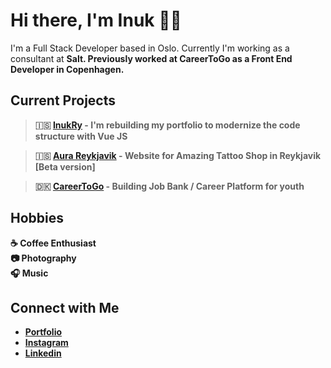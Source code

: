 # Hi there, I'm Inuk 👋🏻
I'm a Full Stack Developer based in Oslo. Currently I'm working as a consultant at <strong>Salt<strong>. Previously worked at CareerToGo as a Front End Developer in Copenhagen.

## Current Projects <br/>
> 🇮🇸 [InukRy](https://ryjewsky.netlify.app/) - I'm rebuilding my portfolio to modernize the code structure with Vue JS

> 🇮🇸 [Aura Reykjavik](https://www.aurareykjavik.com/) - Website for Amazing Tattoo Shop in Reykjavik [Beta version] 

> 🇩🇰 [CareerToGo](https://www.careertogo.dk/) - Building Job Bank / Career Platform for youth 

## Hobbies
☕️ Coffee Enthusiast <br/>
📷 Photography <br/>
🎧 Music

## Connect with Me
- [Portfolio](https://ryjewsky.netlify.app/) <br/>
- [Instagram](https://www.instagram.com/ryjewsky/) <br/>
- [Linkedin](https://www.linkedin.com/in/marcin-inuk-ryjewski-793505198/?originalSubdomain=is)
